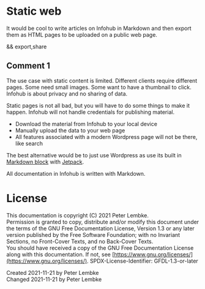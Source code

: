 # Static web
It would be cool to write articles on Infohub in Markdown and then export them as HTML pages to be uploaded on a public web page.

&& export,share

## Comment 1
The use case with static content is limited.
Different clients require different pages. Some need small images. Some want to have a thumbnail to click.
Infohub is about privacy and no sharing of data.

Static pages is not all bad, but you will have to do some things to make it happen.
Infohub will not handle credentials for publishing material.

* Download the material from Infohub to your local device
* Manually upload the data to your web page
* All features associated with a modern Wordpress page will not be there, like search

The best alternative would be to just use Wordpress as use its built in [Markdown block](https://wordpress.com/support/wordpress-editor/blocks/markdown-block/) with [Jetpack](https://wpengine.co.uk/resources/using-markdown-wordpress/).

All documentation in Infohub is written with Markdown.

# License
This documentation is copyright (C) 2021 Peter Lembke.  
Permission is granted to copy, distribute and/or modify this document under the terms of the GNU Free Documentation License, Version 1.3 or any later version published by the Free Software Foundation; with no Invariant Sections, no Front-Cover Texts, and no Back-Cover Texts.  
You should have received a copy of the GNU Free Documentation License along with this documentation. If not, see [https://www.gnu.org/licenses/](https://www.gnu.org/licenses/).  SPDX-License-Identifier: GFDL-1.3-or-later

Created 2021-11-21 by Peter Lembke  
Changed 2021-11-21 by Peter Lembke  
